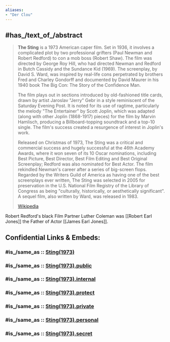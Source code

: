 ```yaml
---
aliases:
- "Der Clou"
---
```


## #has_/text_of_/abstract 

> **The Sting** is a 1973 American caper film. 
> Set in 1936, it involves a complicated plot by two professional grifters (Paul Newman and Robert Redford) 
> to con a mob boss (Robert Shaw). 
> The film was directed by George Roy Hill, 
> who had directed Newman and Redford in Butch Cassidy and the Sundance Kid (1969). 
> The screenplay, by David S. Ward, was inspired by real-life cons 
> perpetrated by brothers Fred and Charley Gondorff 
> and documented by David Maurer in his 1940 book The Big Con: The Story of the Confidence Man.
>
> The film plays out in sections introduced by old-fashioned title cards, 
> drawn by artist Jaroslav "Jerry" Gebr in a style reminiscent of the Saturday Evening Post. 
> It is noted for its use of ragtime, particularly the melody "The Entertainer" by Scott Joplin, 
> which was adapted (along with other Joplin (1868-1917) pieces) for the film by Marvin Hamlisch, 
> producing a Billboard-topping soundtrack and a top-10 single. 
> The film's success created a resurgence of interest in Joplin's work.
>
> Released on Christmas of 1973, The Sting was a critical and commercial success 
> and hugely successful at the 46th Academy Awards, where it won seven of its 10 Oscar nominations, 
> including Best Picture, Best Director, Best Film Editing and Best Original Screenplay; 
> Redford was also nominated for Best Actor. 
> The film rekindled Newman's career after a series of big-screen flops. 
> Regarded by the Writers Guild of America as having one of the best screenplays ever written, 
> The Sting was selected in 2005 for preservation in the U.S. National Film Registry 
> of the Library of Congress as being "culturally, historically, or aesthetically significant".  
> A sequel film, also written by Ward, was released in 1983.
>
> [Wikipedia](https://en.wikipedia.org/wiki/The%20Sting) 


Robert Redford's black Film Partner Luther Coleman was [[Robert Earl Jones]] 
the Father of Actor [[James Earl Jones]]. 


## Confidential Links & Embeds: 

### #is_/same_as :: [Sting(1973)](/_Standards/Society/Communication/Media/Movie/Movie-Genre/Western-Movie/Sting(1973).md) 

### #is_/same_as :: [Sting(1973).public](/_public/Society/Communication/Media/Movie/Movie-Genre/Western-Movie/Sting(1973).public.md) 

### #is_/same_as :: [Sting(1973).internal](/_internal/Society/Communication/Media/Movie/Movie-Genre/Western-Movie/Sting(1973).internal.md) 

### #is_/same_as :: [Sting(1973).protect](/_protect/Society/Communication/Media/Movie/Movie-Genre/Western-Movie/Sting(1973).protect.md) 

### #is_/same_as :: [Sting(1973).private](/_private/Society/Communication/Media/Movie/Movie-Genre/Western-Movie/Sting(1973).private.md) 

### #is_/same_as :: [Sting(1973).personal](/_personal/Society/Communication/Media/Movie/Movie-Genre/Western-Movie/Sting(1973).personal.md) 

### #is_/same_as :: [Sting(1973).secret](/_secret/Society/Communication/Media/Movie/Movie-Genre/Western-Movie/Sting(1973).secret.md)

